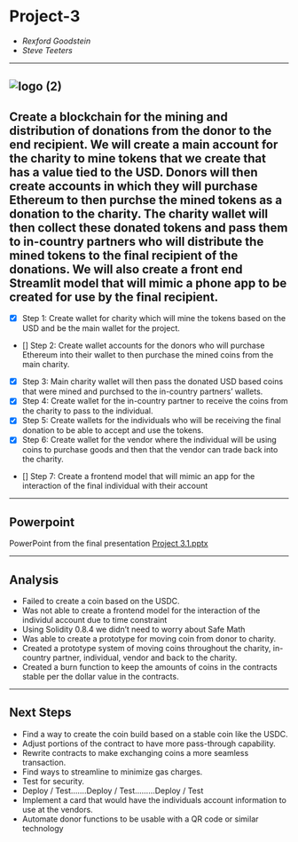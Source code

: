 # Project-3
* *Rexford Goodstein*
* *Steve Teeters*
---
![logo (2)](https://user-images.githubusercontent.com/95944553/169931289-f562db29-e5bd-4839-88af-56aebb63d78e.svg)
---
Create a blockchain for the mining and distribution of donations from the donor to the end recipient. We will create a main account for the charity to mine tokens that we create that has a value tied to the USD. Donors will then create accounts in which they will purchase Ethereum to then purchse the mined tokens as a donation to the charity. The charity wallet will then collect these donated tokens and pass them to in-country partners who will distribute the mined tokens to the final recipient of the donations. We will also create a front end Streamlit model that will mimic a phone app to be created for use by the final recipient.
---
* [X] Step 1: Create wallet for charity which will mine the tokens based on the USD and be the main wallet for the project.
* [] Step 2: Create wallet accounts for the donors who will purchase Ethereum into their wallet to then purchase the mined coins from the main charity.
* [X] Step 3: Main charity wallet will then pass the donated USD based coins that were mined and purchsed to the in-country partners’ wallets.
* [X] Step 4: Create wallet for the in-country partner to receive the coins from the charity to pass to the individual.
* [X] Step 5: Create wallets for the individuals who will be receiving the final donation to be able to accept and use the tokens.
* [X] Step 6: Create wallet for the vendor where the individual will be using coins to purchase goods and then that the vendor can trade back into the charity.
* [] Step 7: Create a frontend model that will mimic an app for the interaction of the final individual with their account
---
## Powerpoint
PowerPoint from the final presentation
[Project 3.1.pptx](https://github.com/steveteeters/Project-3/files/8865929/Project.3.1.pptx)

---
## Analysis
* Failed to create a coin based on the USDC.
* Was not able to create a frontend model for the interaction of the individul account due to time constraint
* Using Solidity 0.8.4 we didn’t need to worry about Safe Math
* Was able to create a prototype for moving coin from donor to charity.
* Created a prototype system of moving coins throughout the charity, in-country partner, individual, vendor and back to the charity.
* Created a burn function to keep the amounts of coins in the contracts stable per the dollar value in the contracts.
---
## Next Steps
* Find a way to create the coin build based on a stable coin like the USDC.
* Adjust portions of the contract to have more pass-through capability.
* Rewrite contracts to make exchanging coins a more seamless transaction.
* Find ways to streamline to minimize gas charges.
* Test for security.
* Deploy / Test…….Deploy / Test………Deploy / Test
* Implement a card that would have the individuals account information to use at the vendors.
* Automate donor functions to be usable with a QR code or similar technology
